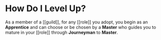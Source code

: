 # How Do I Level Up?

As a member of a [[guild]], for any [[role]] you adopt, you begin as an **Apprentice** and can choose or be chosen by a **Master** who guides you to mature in your [[role]] through **Journeyman** to **Master**.